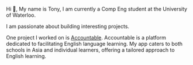 Hi 👋, My name is Tony, I am currently a Comp Eng student at the University of Waterloo.

I am passionate about building interesting projects.

One project I worked on is [Accountable](https://github.com/Accountable-learn). Accountable is a platform dedicated to facilitating English language learning.
My app caters to both schools in Asia and individual learners, offering a tailored approach to English learning. 
